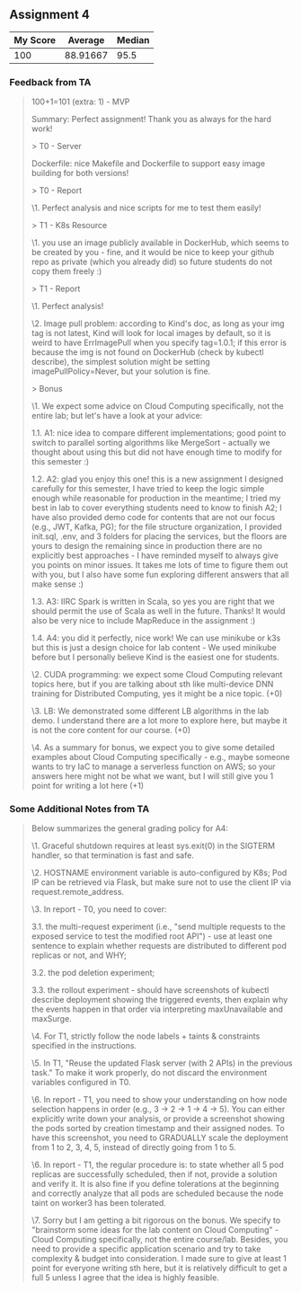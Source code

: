 ## Assignment 4

| My Score | Average  | Median |
| -------- | -------- | ------ |
| 100      | 88.91667 | 95.5   |

### Feedback from TA

> 100+1=101 (extra: 1) - MVP
>
>   
>
> Summary: Perfect assignment! Thank you as always for the hard work!
>
>   
>
> \> T0 - Server
>
> Dockerfile: nice Makefile and Dockerfile to support easy image building for both versions!
>
>  
>
>  \> T0 - Report
>
> \1. Perfect analysis and nice scripts for me to test them easily!
>
>  
>
> \> T1 - K8s Resource
>
> \1. you use an image publicly available in DockerHub, which seems to be created by you - fine, and it would be nice to keep your github repo as private (which you already did) so future students do not copy them freely :)
>
>   
>
> \> T1 - Report
>
> \1. Perfect analysis!
>
> \2. Image pull problem: according to Kind's doc, as long as your img tag is not latest, Kind will look for local images by default, so it is weird to have ErrImagePull when you specify tag=1.0.1; if this error is because the img is not found on DockerHub (check by kubectl describe), the simplest solution might be setting imagePullPolicy=Never, but your solution is fine.
>
>   
>
> \> Bonus
>
> \1. We expect some advice on Cloud Computing specifically, not the entire lab; but let's have a look at your advice:
>
>  1.1. A1: nice idea to compare different implementations; good point to switch to parallel sorting algorithms like MergeSort - actually we thought about using this but did not have enough time to modify for this semester :)
>
>  1.2. A2: glad you enjoy this one! this is a new assignment I designed carefully for this semester, I have tried to keep the logic simple enough while reasonable for production in the meantime; I tried my best in lab to cover everything students need to know to finish A2; I have also provided demo code for contents that are not our focus (e.g., JWT, Kafka, PG); for the file structure organization, I provided init.sql, .env, and 3 folders for placing the services, but the floors are yours to design the remaining since in production there are no explicitly best approaches - I have reminded myself to always give you points on minor issues. It takes me lots of time to figure them out with you, but I also have some fun exploring different answers that all make sense :)
>
>  1.3. A3: IIRC Spark is written in Scala, so yes you are right that we should permit the use of Scala as well in the future. Thanks! It would also be very nice to include MapReduce in the assignment :)
>
>  1.4. A4: you did it perfectly, nice work! We can use minikube or k3s but this is just a design choice for lab content - We used minikube before but I personally believe Kind is the easiest one for students.
>
> \2. CUDA programming: we expect some Cloud Computing relevant topics here, but if you are talking about sth like multi-device DNN training for Distributed Computing, yes it might be a nice topic. (+0)
>
> \3. LB: We demonstrated some different LB algorithms in the lab demo. I understand there are a lot more to explore here, but maybe it is not the core content for our course. (+0)
>
> \4. As a summary for bonus, we expect you to give some detailed examples about Cloud Computing specifically - e.g., maybe someone wants to try IaC to manage a serverless function on AWS; so your answers here might not be what we want, but I will still give you 1 point for writing a lot here (+1)

### Some Additional Notes from TA

> Below summarizes the general grading policy for A4:
>
> \1. Graceful shutdown requires at least sys.exit(0) in the SIGTERM handler, so that termination is fast and safe.
>
> \2. HOSTNAME environment variable is auto-configured by K8s; Pod IP can be retrieved via Flask, but make sure not to use the client IP via request.remote_address.
>
> \3. In report - T0, you need to cover:
>
>  3.1. the multi-request experiment (i.e., "send multiple requests to the exposed service to test the modified root API") - use at least one sentence to explain whether requests are distributed to different pod replicas or not, and WHY;
>
>  3.2. the pod deletion experiment;
>
>  3.3. the rollout experiment - should have screenshots of kubectl describe deployment showing the triggered events, then explain why the events happen in that order via interpreting maxUnavailable and maxSurge.
>
> \4. For T1, strictly follow the node labels + taints & constraints specified in the instructions.
>
> \5. In T1, "Reuse the updated Flask server (with 2 APIs) in the previous task." To make it work properly, do not discard the environment variables configured in T0.
>
> \6. In report - T1, you need to show your understanding on how node selection happens in order (e.g., 3 -> 2 -> 1 -> 4 -> 5). You can either explicitly write down your analysis, or provide a screenshot showing the pods sorted by creation timestamp and their assigned nodes. To have this screenshot, you need to GRADUALLY scale the deployment from 1 to 2, 3, 4, 5, instead of directly going from 1 to 5.
>
> \6. In report - T1, the regular procedure is: to state whether all 5 pod replicas are successfully scheduled, then if not, provide a solution and verify it. It is also fine if you define tolerations at the beginning and correctly analyze that all pods are scheduled because the node taint on worker3 has been tolerated.
>
> \7. Sorry but I am getting a bit rigorous on the bonus. We specify to "brainstorm some ideas for the lab content on Cloud Computing" - Cloud Computing specifically, not the entire course/lab. Besides, you need to provide a specific application scenario and try to take complexity & budget into consideration. I made sure to give at least 1 point for everyone writing sth here, but it is relatively difficult to get a full 5 unless I agree that the idea is highly feasible.
